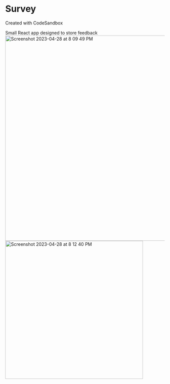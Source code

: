 # Survey
Created with CodeSandbox

Small React app designed to store feedback 
<img width="647" alt="Screenshot 2023-04-28 at 8 09 49 PM" src="https://user-images.githubusercontent.com/24418510/235274877-c0fe6b1b-768a-4155-8f5e-a1802520791c.png">
<img width="435" alt="Screenshot 2023-04-28 at 8 12 40 PM" src="https://user-images.githubusercontent.com/24418510/235275525-f997800e-2c55-4a5b-82d3-62f08a26f3e8.png">
